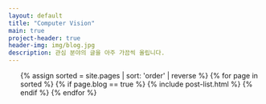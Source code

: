 ```yaml
---
layout: default
title: "Computer Vision"
main: true
project-header: true
header-img: img/blog.jpg
description: 관심 분야의 글을 아주 가끔씩 올립니다.
---
```


<ul class="catalogue">
{% assign sorted = site.pages | sort: 'order' | reverse %}
{% for page in sorted %}
{% if page.blog == true %}
{% include post-list.html %}
{% endif %}
{% endfor %}
</ul>

